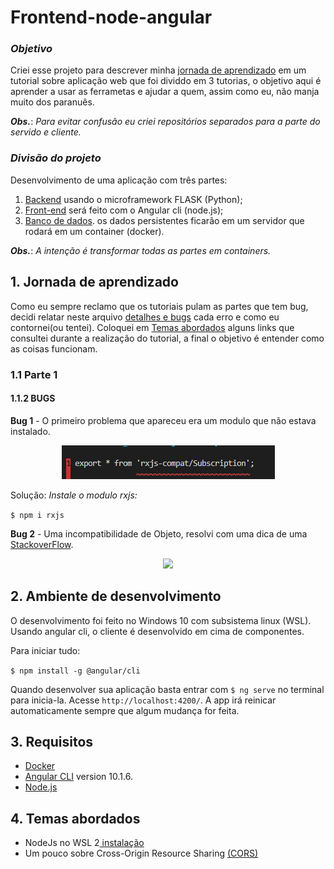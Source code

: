 # Frontend-node-angular
### *Objetivo*
Criei esse projeto para descrever minha [jornada de aprendizado](##-1.-Jornada-de-aprendizado) em um tutorial sobre aplicação web que foi dividdo em 3 tutorias, o objetivo aqui é aprender a usar as ferrametas e ajudar a quem, assim como eu, não manja muito dos paranuês.

**_Obs._**: *Para evitar confusão eu criei repositórios separados para a parte do servido e cliente.*

### *Divisão do projeto*
Desenvolvimento de uma aplicação com três partes:
 1. [Backend](https://github.com/TiagoGIM/Backend-Flask-Docker) usando o microframework FLASK (Python);
2. [Front-end](https://github.com/TiagoGIM/Frontend-node-angular/) será feito com o Angular cli (node.js);
3. [Banco de dados](##-Banco-de-dados). os dados persistentes ficarão em um servidor que rodará em um container (docker).

**_Obs._**: *A intenção é transformar todas as partes em containers.*

## 1. Jornada de aprendizado
Como eu sempre reclamo que os tutoriais pulam as partes que tem bug, decidi relatar neste arquivo [detalhes e bugs](https://github.com/TiagoGIM/Frontend-node-angular/blob/app/main/detalhes_e_bugs.md) cada erro e como eu contornei(ou tentei).
Coloquei em [Temas abordados](##-3.-Temas-abordados.) alguns links que consultei durante a realização do tutorial, a final o objetivo é entender como as coisas funcionam.
### 1.1 Parte 1 
#### 1.1.2 **BUGS**
**Bug 1** -
O primeiro problema que apareceu era um modulo que não estava instalado.
<div  align="center">
<section data-markdown>                    
<img src="./app/imgs_bugs/bug_1.PNG">
</section>
</div>
 
Solução: *Instale o modulo rxjs:*

 ``` $ npm i rxjs ```


**Bug 2** - Uma incompatibilidade de Objeto, resolvi com uma dica de uma [StackoverFlow](https://stackoverflow.com/questions/54475893/typescript-type-x-is-missing-the-following-properties-from-type-y-length-pop).


<div  align="center">
<section data-markdown>                    
<img src="./app/imgs_bugs/bug_2.PNG">
</section>
</div>

## 2. Ambiente de desenvolvimento
O desenvolvimento foi feito no Windows 10 com subsistema linux (WSL).
Usando angular cli, o cliente é desenvolvido em cima de componentes.

Para iniciar tudo:

```$ npm install -g @angular/cli```

Quando desenvolver sua aplicação basta entrar com `$ ng serve` no terminal para inicia-la. Acesse `http://localhost:4200/`. A app irá reinicar automaticamente sempre que algum mudança for feita.

## 3. Requisitos
- [Docker](https://www.docker.com/)
- [Angular CLI](https://github.com/angular/angular-cli) version 10.1.6.
- [Node.js](https://nodejs.org/pt-br/)

## 4. Temas abordados
- NodeJs no WSL 2[ instalação ](https://docs.microsoft.com/pt-br/windows/nodejs/setup-on-wsl2)
- Um pouco sobre Cross-Origin Resource Sharing [(CORS)](https://developer.mozilla.org/en-US/docs/Web/HTTP/CORS)

